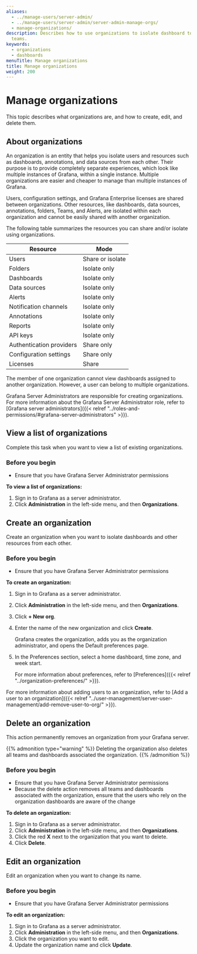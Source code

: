```yaml
---
aliases:
  - ../manage-users/server-admin/
  - ../manage-users/server-admin/server-admin-manage-orgs/
  - manage-organizations/
description: Describes how to use organizations to isolate dashboard to users and
  teams.
keywords:
  - organizations
  - dashboards
menuTitle: Manage organizations
title: Manage organizations
weight: 200
---
```


# Manage organizations

This topic describes what organizations are, and how to create, edit, and delete them.

## About organizations

An organization is an entity that helps you isolate users and resources such as dashboards, annotations, and data sources from each other. Their purpose is to provide completely separate experiences, which look like multiple instances of Grafana, within a single instance. Multiple organizations are easier and cheaper to manage than multiple instances of Grafana.

Users, configuration settings, and Grafana Enterprise licenses are shared between organizations. Other resources, like dashboards, data sources, annotations, folders, Teams, and Alerts, are isolated within each organization and cannot be easily shared with another organization.

The following table summarizes the resources you can share and/or isolate using organizations.

| Resource                 | Mode             |
| ------------------------ | ---------------- |
| Users                    | Share or isolate |
| Folders                  | Isolate only     |
| Dashboards               | Isolate only     |
| Data sources             | Isolate only     |
| Alerts                   | Isolate only     |
| Notification channels    | Isolate only     |
| Annotations              | Isolate only     |
| Reports                  | Isolate only     |
| API keys                 | Isolate only     |
| Authentication providers | Share only       |
| Configuration settings   | Share only       |
| Licenses                 | Share            |

The member of one organization cannot view dashboards assigned to another organization. However, a user can belong to multiple organizations.

Grafana Server Administrators are responsible for creating organizations. For more information about the Grafana Server Administrator role, refer to [Grafana server administrators]({{< relref "../roles-and-permissions/#grafana-server-administrators" >}}).

## View a list of organizations

Complete this task when you want to view a list of existing organizations.

### Before you begin

- Ensure that you have Grafana Server Administrator permissions

**To view a list of organizations:**

1. Sign in to Grafana as a server administrator.
1. Click **Administration** in the left-side menu, and then **Organizations**.

## Create an organization

Create an organization when you want to isolate dashboards and other resources from each other.

### Before you begin

- Ensure that you have Grafana Server Administrator permissions

**To create an organization:**

1. Sign in to Grafana as a server administrator.
1. Click **Administration** in the left-side menu, and then **Organizations**.
1. Click **+ New org**.
1. Enter the name of the new organization and click **Create**.

   Grafana creates the organization, adds you as the organization administrator, and opens the Default preferences page.

1. In the Preferences section, select a home dashboard, time zone, and week start.

   For more information about preferences, refer to [Preferences]({{< relref "../organization-preferences/" >}}).

For more information about adding users to an organization, refer to [Add a user to an organization]({{< relref "../user-management/server-user-management/add-remove-user-to-org/" >}}).

## Delete an organization

This action permanently removes an organization from your Grafana server.

{{% admonition type="warning" %}}
Deleting the organization also deletes all teams and dashboards associated the organization.
{{% /admonition %}}

### Before you begin

- Ensure that you have Grafana Server Administrator permissions
- Because the delete action removes all teams and dashboards associated with the organization, ensure that the users who rely on the organization dashboards are aware of the change

**To delete an organization:**

1. Sign in to Grafana as a server administrator.
1. Click **Administration** in the left-side menu, and then **Organizations**.
1. Click the red **X** next to the organization that you want to delete.
1. Click **Delete**.

## Edit an organization

Edit an organization when you want to change its name.

### Before you begin

- Ensure that you have Grafana Server Administrator permissions

**To edit an organization:**

1. Sign in to Grafana as a server administrator.
1. Click **Administration** in the left-side menu, and then **Organizations**.
1. Click the organization you want to edit.
1. Update the organization name and click **Update**.
